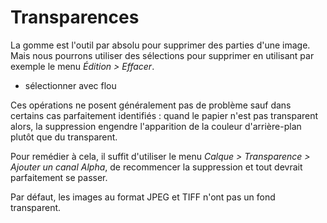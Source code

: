 # Transparences

La gomme est l'outil par absolu pour supprimer des parties d'une image. Mais nous pourrons utiliser des sélections pour supprimer en utilisant par exemple le menu _Édition &gt; Effacer_.

- sélectionner avec flou

Ces opérations ne posent généralement pas de problème sauf dans certains cas parfaitement identifiés : quand le papier n'est pas transparent alors, la suppression engendre l'apparition de la couleur d'arrière-plan plutôt que du transparent.

Pour remédier à cela, il suffit d'utiliser le menu _Calque &gt; Transparence &gt; Ajouter un canal Alpha_, de recommencer la suppression et tout devrait parfaitement se passer.

Par défaut, les images au format JPEG et TIFF n'ont pas un fond transparent.
